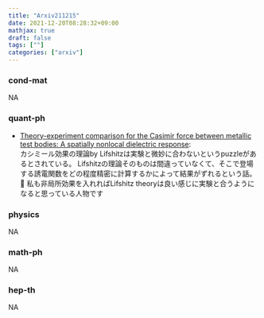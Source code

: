 ```yaml
---
title: "Arxiv211215"
date: 2021-12-20T08:28:32+09:00
mathjax: true
draft: false
tags: [""]
categories: ["arxiv"]
---
```

### cond-mat
NA


### quant-ph
- [Theory-experiment comparison for the Casimir force between metallic test bodies: A spatially nonlocal dielectric response](https://arxiv.org/abs/2112.07283):  
カシミール効果の理論by Lifshitzは実験と微妙に合わないというpuzzleがあるとされている。
Lifshitzの理論そのものは間違っていなくて、そこで登場する誘電関数をどの程度精密に計算するかによって結果がずれるという話。
💬 私も非局所効果を入れればLifshitz theoryは良い感じに実験と合うようになると思っている人物です



### physics
NA


### math-ph
NA


### hep-th
NA
